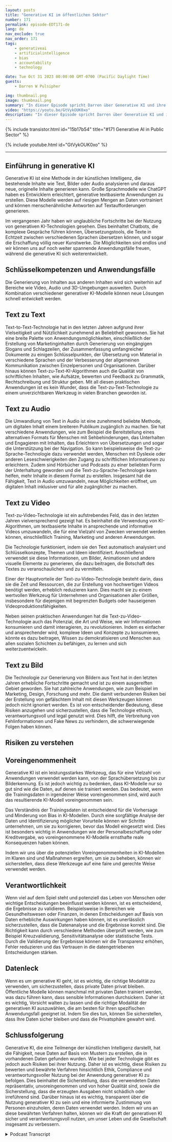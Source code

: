 ```yaml
---
layout: posts
title: "Generative KI im öffentlichen Sektor"
number: 171
permalink: episode-EDT171-de
lang: de
nav_exclude: true
nav_order: 171
tags:
    - generativeai
    - artificialintelligence
    - bias
    - accountability
    - technology

date: Tue Oct 31 2023 00:00:00 GMT-0700 (Pacific Daylight Time)
guests:
    - Darren W Pulsipher

img: thumbnail.png
image: thumbnail.png
summary: "In dieser Episode spricht Darren über Generative KI und ihre praktischen Anwendungen. Generative KI explodiert mit neuen Fähigkeiten wie der Erstellung von Texten, Bildern, Videos und Audio. Es gibt jedoch Risiken wie Voreingenommenheit, Verantwortlichkeit und Datenlecks, die angegangen werden müssen."
video: "https://youtu.be/GtVykOUK0xo"
description: "In dieser Episode spricht Darren über Generative KI und ihre praktischen Anwendungen. Generative KI explodiert mit neuen Fähigkeiten wie der Erstellung von Texten, Bildern, Videos und Audio. Es gibt jedoch Risiken wie Voreingenommenheit, Verantwortlichkeit und Datenlecks, die angegangen werden müssen."
---
```


<div>
{% include transistor.html id="15b17b54" title="#171 Generative AI in Public Sector" %}

{% include youtube.html id="GtVykOUK0xo" %}
</div>

---

## Einführung in generative KI

Generative KI ist eine Methode in der künstlichen Intelligenz, die bestehende Inhalte wie Text, Bilder oder Audio analysieren und daraus neue, originelle Inhalte generieren kann. Große Sprachmodelle wie ChatGPT haben es Entwicklern erleichtert, generative textbasierte Anwendungen zu erstellen. Diese Modelle werden auf riesigen Mengen an Daten vortrainiert und können menschenähnliche Antworten auf Textaufforderungen generieren.

Im vergangenen Jahr haben wir unglaubliche Fortschritte bei der Nutzung von generativen KI-Technologien gesehen. Dies beinhaltet Chatbots, die komplexe Gespräche führen können, Übersetzungstools, die Texte in Echtzeit zwischen verschiedenen Sprachen übersetzen können, und sogar die Erschaffung völlig neuer Kunstwerke. Die Möglichkeiten sind endlos und wir können uns auf noch weiter spannende Anwendungsfälle freuen, während die generative KI sich weiterentwickelt.

## Schlüsselkompetenzen und Anwendungsfälle

Die Generierung von Inhalten aus anderen Inhalten wird sich weiterhin auf Bereiche wie Video, Audio und 3D-Umgebungen ausweiten. Durch Kombination verschiedener generativer KI-Modelle können neue Lösungen schnell entwickelt werden.

## Text zu Text

Text-to-Text-Technologie hat in den letzten Jahren aufgrund ihrer Vielseitigkeit und Nützlichkeit zunehmend an Beliebtheit gewonnen. Sie hat eine breite Palette von Anwendungsmöglichkeiten, einschließlich der Erstellung von Marketinginhalten durch Generierung von eingängigen Slogans und Schlagzeilen, der Zusammenfassung umfangreicher Dokumente zu einigen Schlüsselpunkten, der Übersetzung von Material in verschiedene Sprachen und der Verbesserung der allgemeinen Kommunikation zwischen Einzelpersonen und Organisationen. Darüber hinaus können Text-zu-Text-KI-Algorithmen auch die Qualität von schriftlichen Inhalten, wie Aufsätze, bewerten und Feedback zu Grammatik, Rechtschreibung und Struktur geben. Mit all diesen praktischen Anwendungen ist es kein Wunder, dass die Text-zu-Text-Technologie zu einem unverzichtbaren Werkzeug in vielen Branchen geworden ist.

## Text zu Audio

Die Umwandlung von Text in Audio ist eine zunehmend beliebte Methode, um digitalen Inhalt einem breiteren Publikum zugänglich zu machen. Sie hat verschiedene Anwendungen, wie zum Beispiel die Bereitstellung eines alternativen Formats für Menschen mit Sehbehinderungen, das Unterhalten und Engagieren mit Inhalten, das Erleichtern von Übersetzungen und sogar die Unterstützung bei der Navigation. So kann beispielsweise die Text-zu-Sprache-Technologie dazu verwendet werden, Menschen mit Dyslexie oder anderen Leseschwierigkeiten den Zugang zu schriftlichen Informationen zu erleichtern. Zudem sind Hörbücher und Podcasts zu einer beliebten Form der Unterhaltung geworden und die Text-zu-Sprache-Technologie kann helfen, mehr Inhalte in diesem Format zu erstellen. Insgesamt hat die Fähigkeit, Text in Audio umzuwandeln, neue Möglichkeiten eröffnet, um digitalen Inhalt inklusiver und für alle zugänglicher zu machen.

## Text zu Video

Text-zu-Video-Technologie ist ein aufstrebendes Feld, das in den letzten Jahren vielversprechend gezeigt hat. Es beinhaltet die Verwendung von KI-Algorithmen, um textbasierte Inhalte in ansprechende und informative Videos umzuwandeln, die für eine Vielzahl von Zwecken verwendet werden können, einschließlich Training, Marketing und anderen Anwendungen.

Die Technologie funktioniert, indem sie den Text automatisch analysiert und Schlüsselkonzepte, Themen und Ideen identifiziert. Anschließend verwendet sie diese Informationen, um Bilder, Animationen und andere visuelle Elemente zu generieren, die dazu beitragen, die Botschaft des Textes zu veranschaulichen und zu vermitteln.

Einer der Hauptvorteile der Text-zu-Video-Technologie besteht darin, dass sie die Zeit und Ressourcen, die zur Erstellung von hochwertigen Videos benötigt werden, erheblich reduzieren kann. Dies macht sie zu einem wertvollen Werkzeug für Unternehmen und Organisationen aller Größen, insbesondere für diejenigen mit begrenzten Budgets oder hauseigenen Videoproduktionsfähigkeiten.

Neben seinen praktischen Anwendungen hat die Text-zu-Video-Technologie auch das Potenzial, die Art und Weise, wie wir Informationen konsumieren und damit interagieren, zu revolutionieren. Indem es einfacher und ansprechender wird, komplexe Ideen und Konzepte zu konsumieren, könnte es dazu beitragen, Wissen zu demokratisieren und Menschen aus allen sozialen Schichten zu befähigen, zu lernen und sich weiterzuentwickeln.

## Text zu Bild

Die Technologie zur Generierung von Bildern aus Text hat in den letzten Jahren erhebliche Fortschritte gemacht und ist zu einem ausgereiften Gebiet geworden. Sie hat zahlreiche Anwendungen, wie zum Beispiel im Marketing, Design, Forschung und mehr. Die damit verbundenen Risiken bei der Erstellung von gefälschtem Inhalt mit diesen Werkzeugen können jedoch nicht ignoriert werden. Es ist von entscheidender Bedeutung, diese Risiken anzugehen und sicherzustellen, dass die Technologie ethisch, verantwortungsvoll und legal genutzt wird. Dies hilft, die Verbreitung von Fehlinformationen und Fake News zu verhindern, die schwerwiegende Folgen haben können.

## Risiken zu verstehen

## Voreingenommenheit

Generative KI ist ein leistungsstarkes Werkzeug, das für eine Vielzahl von Anwendungen verwendet werden kann, von der Sprachübersetzung bis zur Bilderkennung. Es ist jedoch wichtig zu bedenken, dass KI-Modelle nur so gut sind wie die Daten, auf denen sie trainiert werden. Das bedeutet, wenn die Trainingsdaten in irgendeiner Weise voreingenommen sind, wird auch das resultierende KI-Modell voreingenommen sein.

Das Verständnis der Trainingsdaten ist entscheidend für die Vorhersage und Minderung von Bias in KI-Modellen. Durch eine sorgfältige Analyse der Daten und Identifizierung möglicher Vorurteile können wir Schritte unternehmen, um sie zu korrigieren, bevor das Modell eingesetzt wird. Dies ist besonders wichtig in Anwendungen wie der Personalbeschaffung oder Kreditvergabe, wo voreingenommene KI-Modelle ernsthafte reale Konsequenzen haben können.

Indem wir uns über die potenziellen Voreingenommenheiten in KI-Modellen im Klaren sind und Maßnahmen ergreifen, um sie zu beheben, können wir sicherstellen, dass diese Werkzeuge auf eine faire und gerechte Weise verwendet werden.

## Verantwortlichkeit

Wenn viel auf dem Spiel steht und potenziell das Leben von Menschen oder wichtige Entscheidungen beeinflusst werden können, ist es entscheidend, die Ergebnisse zu validieren. Beispielsweise in Bereichen wie Gesundheitswesen oder Finanzen, in denen Entscheidungen auf Basis von Daten erhebliche Auswirkungen haben können, ist es unerlässlich sicherzustellen, dass die Datenanalyse und die Ergebnisse korrekt sind. Die Richtigkeit kann durch verschiedene Methoden überprüft werden, wie zum Beispiel Kreuzvalidierung, Sensitivitätsanalyse oder statistische Tests. Durch die Validierung der Ergebnisse können wir die Transparenz erhöhen, Fehler reduzieren und das Vertrauen in die datengetriebenen Entscheidungen stärken.

## Datenleck

Wenn es um generative KI geht, ist es wichtig, die richtige Modalität zu verwenden, um sicherzustellen, dass private Daten privat bleiben. Öffentliche Modelle können manchmal mit privaten Daten trainiert werden, was dazu führen kann, dass sensible Informationen durchsickern. Daher ist es wichtig, Vorsicht walten zu lassen und die richtige Modalität der generativen KI auszuwählen, die am besten für Ihren spezifischen Anwendungsfall geeignet ist. Indem Sie dies tun, können Sie sicherstellen, dass Ihre Daten sicher bleiben und dass die Privatsphäre gewahrt wird.

## Schlussfolgerung

Generative KI, die eine Teilmenge der künstlichen Intelligenz darstellt, hat die Fähigkeit, neue Daten auf Basis von Mustern zu erstellen, die in vorhandenen Daten gefunden wurden. Wie bei jeder Technologie gibt es jedoch auch Risiken bei ihrer Nutzung. Daher ist es wichtig, diese Risiken zu bewerten und bewährte Verfahren hinsichtlich Ethik, Compliance und verantwortungsvoller Nutzung bei der Anwendung generativer KI zu befolgen. Dies beinhaltet die Sicherstellung, dass die verwendeten Daten repräsentativ, unvoreingenommen und von hoher Qualität sind, sowie die Sicherstellung, dass die erzeugten Ausgaben nicht schädlich oder irreführend sind. Darüber hinaus ist es wichtig, transparent über die Nutzung generativer KI zu sein und eine informierte Zustimmung von Personen einzuholen, deren Daten verwendet werden. Indem wir uns an diese bewährten Verfahren halten, können wir die Kraft der generativen KI sicher und verantwortungsvoll nutzen, um unser Leben und die Gesellschaft insgesamt zu verbessern.



<details>
<summary> Podcast Transcript </summary>

<p></p>

</details>
